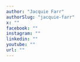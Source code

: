 ```yaml
---
author: "Jacquie Farr"
authorSlug: "jacquie-farr"
x: ""
facebook: ""
instagram: ""
linkedin: ""
youtube: ""
url: ""
---
```

